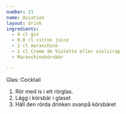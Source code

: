 ```yaml
---
number: 21
name: Aviation
layout: drink
ingredients: 
  - 4 cl gin
  - 0.8 cl citron juice 
  - 2 cl maraschino
  - 1 cl Creme de Violette eller violsirap
  - Maraschinokörsbär

---
```



Glas: Cocktail

1) Rör med is i ett rörglas.  
3) Lägg i körsbär i glaset
2) Häll den rörda drinken ovanpå körsbäret